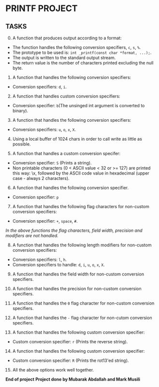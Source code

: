 # **PRINTF PROJECT**
## **TASKS**

0. A function that produces output according to a format:
- The function handles the following conversion specifiers, `c`, `s`, `%`.
- The prototype to be used is: `int _printf(const char *format, ...);`.
- The output is written to the standard output stream.
- The return value is the  number of characters printed excluding the null byte.

1. A function that handles the following conversion specifiers:
- Conversion specifiers: `d`, `i`.

2. A function that handles custom conversion specifiers:
- Conversion specifier: `b`(The unsinged int argument is converted to binary).

3. A function that handles the following conversion specifiers:
- Conversion specifiers: `u`, `o`, `x`, `X`.

4. Using a local buffer of 1024 chars in order to call write as little as possible.

5. A function that handles a custom conversion specifer:
- Conversion specifier: `S` (Prints a string).
- Non printable characters (0 < ASCII value < 32 or >= 127) are printed this way: \x, followed by the ASCII code value in hexadecimal (upper case - always 2 characters).

6. A function that handles the following conversion specifier.
- Conversion specifier: `p`

7. A function that handles the following flag characters for non-custom conversion specifiers:
- Conversion specifier: `+`, `space`, `#`.

*In the above functions the flag characters, field width, precision and modifiers are not handled.*

8. A function that handles the following length modifiers for non-custom conversion specifiers:
- Conversion specifiers: `l`, `h`.
- Conversion specifiers to handle: `d`, `i`, `u`, `o`, `x`, `X`.

9. A function that handles the field width for non-custom conversion specifiers.

10. A function that handles the precision for non-custom conversion specifiers.

11. A function that handles the `0` flag character for non-custom conversion specifiers.

12. A function that handles the `-` flag character for non-cutom conversion specifiers.

13. A function that handles the following custom conversion specifier:
- Custom conversion specifier: `r` (Prints the reverse string).

14. A function that handles the following custom conversion specifier:
- Custom conversion specifier: `R` (Prints the rot13'ed string).

15. All the above options work well together.

**End of project**
**Project done by Mubarak Abdallah and Mark Musili**
